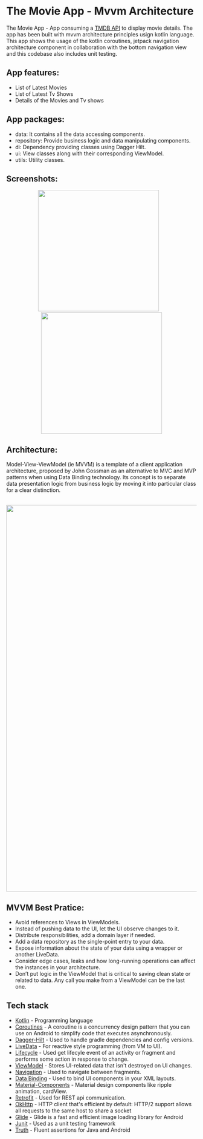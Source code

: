 # The Movie App - Mvvm Architecture

The Movie App - App consuming a [TMDB API](https://developers.themoviedb.org/3) to display movie details. The app has been built with mvvm architecture principles usign kotlin language.
This app shows the usage of the kotlin coroutines, jetpack navigation architecture component in collaboration with the bottom navigation view and this codebase also includes unit testing.

## App features:

 - List of Latest Movies
 - List of Latest Tv Shows
 - Details of the Movies and Tv shows

## App packages:
- data: It contains all the data accessing components.
- repository: Provide business logic and data manipulating components.
- di: Dependency providing classes using Dagger Hilt.
- ui: View classes along with their corresponding ViewModel.
- utils: Utility classes.

## Screenshots:
<p align="center"><kbd><img src="https://user-images.githubusercontent.com/32154905/218305747-dd4388eb-2dad-4207-b2ac-5aead4ba6bec.jpg" width="320"></kbd>&nbsp;&nbsp;&nbsp;&nbsp;<kbd><img src="https://user-images.githubusercontent.com/32154905/218305769-1092546c-efa7-41a0-8a0e-66f7e7ff03d1.jpg" width="320"></kbd><p>

## Architecture:
Model-View-ViewModel (ie MVVM) is a template of a client application architecture, proposed by John Gossman as an alternative to MVC and MVP patterns when using Data Binding technology. Its concept is to separate data presentation logic from business logic by moving it into particular class for a clear distinction.
<p align="center"><br><img src="https://user-images.githubusercontent.com/32154905/218304092-a8d672bb-68cc-4976-9b69-0e9f9ed32844.png" width="1020"><p>

## MVVM Best Pratice:
- Avoid references to Views in ViewModels.
- Instead of pushing data to the UI, let the UI observe changes to it.
- Distribute responsibilities, add a domain layer if needed.
- Add a data repository as the single-point entry to your data.
- Expose information about the state of your data using a wrapper or another LiveData.
- Consider edge cases, leaks and how long-running operations can affect the instances in your architecture.
- Don’t put logic in the ViewModel that is critical to saving clean state or related to data. Any call you make from a ViewModel can be the last one.

## Tech stack

- [Kotlin](https://kotlinlang.org/) - Programming language
- [Coroutines](https://github.com/Kotlin/kotlinx.coroutines) - A coroutine is a concurrency design pattern that you can use on Android to simplify code that executes asynchronously.
- [Dagger-Hilt](https://developer.android.com/training/dependency-injection/hilt-android) - Used to handle gradle dependencies and config versions.
- [LiveData](https://developer.android.com/topic/libraries/architecture/livedata) - For reactive style programming (from VM to UI).
- [Lifecycle](https://developer.android.com/jetpack/androidx/releases/lifecycle) - Used get lifecyle event of an activity or fragment and performs some action in response to change.
- [ViewModel](https://developer.android.com/topic/libraries/architecture/viewmodel) - Stores UI-related data that isn't destroyed on UI changes.
- [Navigation](https://developer.android.com/guide/navigation/navigation-getting-started) - Used to navigate between fragments.
- [Data Binding](https://developer.android.com/topic/libraries/data-binding) - Used to bind UI components in your XML layouts.
- [Material-Components](https://github.com/material-components/material-components-android) - Material design components like ripple animation, cardView.
- [Retrofit](https://github.com/square/retrofit) - Used for REST api communication.
- [OkHttp](https://square.github.io/okhttp/) - HTTP client that's efficient by default: HTTP/2 support allows all requests to the same host to share a socket
- [Glide](https://bumptech.github.io/glide/) - Glide is a fast and efficient image loading library for Android
- [Junit](https://developer.android.com/training/testing/local-tests) - Used as a unit testing framework
- [Truth](https://truth.dev/) - Fluent assertions for Java and Android
